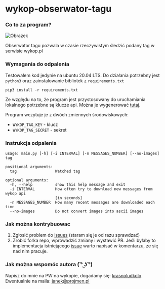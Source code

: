 # wykop-obserwator-tagu

### Co to za program?
![Obrazek](https://i.imgur.com/XFn4OCr.png)

Obserwator tagu pozwala w czasie rzeczywistym śledzić podany tag w serwisie wykop.pl

### Wymagania do odpalenia

Testowałem kod jedynie na ubuntu 20.04 LTS. Do działania potrzebny jest `python3` oraz zainstalowanie bibliotek z `requirements.txt`
```
pip3 install -r requirements.txt
```

Ze względu na to, że program jest przystosowany do uruchamiania lokalnego potrzebne są klucze api.
Można je wygenerować [tutaj](https://www.wykop.pl/dla-programistow/nowa-aplikacja/).

Program wczytuje je z dwóch zmiennych środowiskowych:
* `WYKOP_TAG_KEY` - klucz
* `WYKOP_TAG_SECRET` - sekret


### Instrukcja odpalenia

```
usage: main.py [-h] [-i INTERVAL] [-n MESSAGES_NUMBER] [--no-images] tag

positional arguments:
  tag                 Watched tag

optional arguments:
  -h, --help          show this help message and exit
  -i INTERVAL         How often try to download new messages from wykop api
                      [in seconds]
  -n MESSAGES_NUMBER  How many recent messages are downloaded each time
  --no-images         Do not convert images into ascii images
```

### Jak można kontrybuowac

1. Zgłosić problem do [issues](https://github.com/krasnoludkolo/wykop-obserwator-tagu/issues) (staram się je od razu sprawdzać)
2. Zrobić forka repo, wprowadzić zmiany i wystawić PR. Jeśli byłaby to implementacja istniejącego [issue](https://github.com/krasnoludkolo/wykop-obserwator-tagu/issues) warto napisać w komentarzu, że się nad nim pracuje.

### Jak można wspomóc autora ( ͡° ͜ʖ ͡°)
Napisz do mnie na PW na wykopie, dogadamy się: [krasnoludkolo](https://www.wykop.pl/ludzie/krasnoludkolo/)
Ewentualnie na maila: [janek@projmen.pl](mailto:janek@projmen.pl)